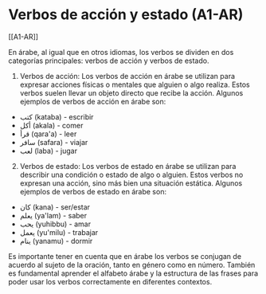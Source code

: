 # Verbos de acción y estado (A1-AR)

[[A1-AR]]

En árabe, al igual que en otros idiomas, los verbos se dividen en dos categorías principales: verbos de acción y verbos de estado.

1. Verbos de acción:
Los verbos de acción en árabe se utilizan para expresar acciones físicas o mentales que alguien o algo realiza. Estos verbos suelen llevar un objeto directo que recibe la acción. Algunos ejemplos de verbos de acción en árabe son:
- كتب (kataba) - escribir
- أكل (akala) - comer
- قرأ (qara'a) - leer
- سافر (safara) - viajar
- لعب (laba) - jugar

2. Verbos de estado:
Los verbos de estado en árabe se utilizan para describir una condición o estado de algo o alguien. Estos verbos no expresan una acción, sino más bien una situación estática. Algunos ejemplos de verbos de estado en árabe son:
- كان (kana) - ser/estar
- يعلم (ya'lam) - saber
- يحب (yuhibbu) - amar
- يعمل (yu'milu) - trabajar
- ينام (yanamu) - dormir

Es importante tener en cuenta que en árabe los verbos se conjugan de acuerdo al sujeto de la oración, tanto en género como en número. También es fundamental aprender el alfabeto árabe y la estructura de las frases para poder usar los verbos correctamente en diferentes contextos.
